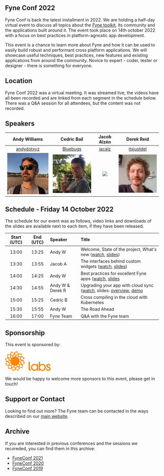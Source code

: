 ## Fyne Conf 2022

Fyne Conf is back the latest installment in 2022.
We are holding a half-day virtual event to discuss all topics about the [Fyne toolkit](https://github.com/fyne-io/fyne), its community and the applications built around it.
The event took place on 14th october 2022 with a focus on best practices in platform-agnostic app development.

This event is a chance to learn more about Fyne and how it can be used to
easily build robust and performant cross platform applications.
We will showcase useful techniques, best practices, new features and existing applications from around the community.
Novice to expert - coder, tester or designer - there is something for everyone.

## Location

Fyne Conf 2022 was a virtual meeting. It was streamed live, the videos have all been recorded and are linked from each segment in the schedule below.
There was a Q&A session for all attendees, but the content was not recorded.

## Speakers

| Andy Williams | Cedric Bail | Jacob Alzén | Derek Reid |
|:---:|:---:|:---:|:---:|
| [andydotxyz](https://twitter.com/andydotxyz) | [Bluebugs](https://github.com/Bluebugs) | [jacalz](https://github.com/jacalz) | [itsjustdel](https://github.com/itsjustdel) |
| ![](/assets/img/andydotxyz.jpg) | <img src="/assets/img/cedric.jpg" width="200" /> |  <img src="https://avatars3.githubusercontent.com/u/25466657?s=460&u=fd19b488f28032c9c5cf15eaf08536441d56ad93&v=4" width="200" /> | <img src="/assets/img/itsjustdel.jpg" width="200" /> |


## Schedule - Friday 14 October 2022

The schedule for our event was as follows, video links and downloads of the slides are available next to each item, if they have been released.

| Start (UTC) | End (UTC) | Speaker | Title |
|:---:|:---:|:---|:---|
| 13:00 | 13:25 | Andy W | Welcome, State of the project, What's new ([watch](https://youtu.be/uJr1vqgEfmo), [slides](/archive/2022/Welcome.pdf)) |
| 13:30 | 13:55 | Jacob A | The interfaces behind custom widgets ([watch](https://youtu.be/TDae1Kmxu_0), [slides](/archive/2022/Widgets.pdf)) |
| 14:00 | 14:25 | Andy W | Best practices for excellent Fyne apps ([watch](https://youtu.be/J8960TmU2jY), [slides](/archive/2022/BestPractice.pdf) |
| 14:30 | 14:55 | Andy&nbsp;W & Derek&nbsp;R | Upgrading your app with cloud sync ([watch](https://youtu.be/J8960TmU2jY), slides: [overview](/archive/2022/CloudEnable.pdf), [demo](/archive/2022/CloudProvider.pdf) |
| 15:00 | 15:25 | Cedric B | Cross compiling in the cloud with Kubernetes |
| 15:30 | 15:55 | Andy W | The Road Ahead |
| 16:00 | 17:00 | Fyne Team | Q&A with the Fyne team |

## Sponsorship

This event is sponsored by:

<a href="https://fynelabs.com" style="text-decoration: none"><img src="assets/img/fynelabs.png" width="154" /></a>

We would be happy to welcome more sponsors to this event, please get in touch!

## Support or Contact

Looking to find out more? The Fyne team can be contacted
in the ways described on our [main website](https://fyne.io/#contact).


## Archive

If you are interested in previous conferences and the sessions we recoreded, you can find them in this archive:

* [FyneConf 2021](/archive/2021)
* [FyneConf 2020](/archive/2020)
* [FyneConf 2019](/archive/2019)

